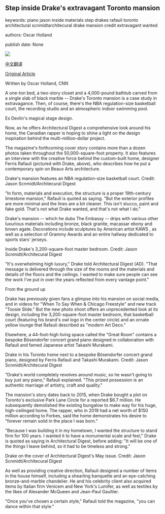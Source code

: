 ## Step inside Drake's extravagant Toronto mansion

keywords: piano jason inside materials step drakes rafauli toronto architectural scnmidtarchitecural drake mansion credit extravagant wanted

authors: Oscar Holland

publish date: None

![](https://cdn.cnn.com/cnnnext/dam/assets/200408122344-drake-architectural-digest-tease-super-tease.jpg)

[中文翻译](Step%20inside%20Drake%27s%20extravagant%20Toronto%20mansion_zh.md)

[Original Article](https://edition.cnn.com/style/article/drake-mansion-toronto-architectural-digest/index.html)

Written by Oscar Holland, CNN

A one-ton bed, a two-story closet and a 4,000-pound bathtub carved from a single slab of black marble -- Drake's Toronto mansion is a case study in extravagance. Then, of course, there's the NBA regulation-size basketball court, the recording studio and an atmospheric indoor swimming pool.

Es Devlin's magical stage design.

Now, as he offers Architectural Digest a comprehensive look around his home, the Canadian rapper is hoping to shine a light on the design inspiration behind the multi-million-dollar project.

The magazine's forthcoming cover story contains more than a dozen photos taken throughout the 50,000-square-foot property. It also features an interview with the creative force behind the custom-built home, designer Ferris Rafauli (pictured with Drake, above), who describes how he put a contemporary spin on Beaux Arts architecture.

Drake's mansion features an NBA regulation-size basketball court. Credit: Jason Scnmidt/Architecural Digest

"In form, materials and execution, the structure is a proper 19th-century limestone mansion," Rafauli is quoted as saying. "But the exterior profiles are more minimal and the lines are a bit cleaner. This isn't stucco, paint and fake gold. That's not what Drake wanted, and that's not what I do."

Drake's mansion -- which he dubs The Embassy -- drips with various other luxurious materials including bronze, black granite, macassar ebony and brown agate. Decorations include sculptures by American artist KAWS , as well as a selection of Grammy Awards and an entire hallway dedicated to sports stars' jerseys.

Inside Drake's 3,200-square-foot master bedroom. Credit: Jason Scnmidt/Architecural Digest

"It's overwhelming high luxury," Drake told Architectural Digest (AD). "That message is delivered through the size of the rooms and the materials and details of the floors and the ceilings. I wanted to make sure people can see the work I've put in over the years reflected from every vantage point."

From the ground up

Drake has previously given fans a glimpse into his mansion on social media, and in videos for "When To Say When & Chicago Freestyle" and new track "Toosie Slide." But the new photo shoot offers an unprecedented look at its design, including the 3,200-square-foot master bedroom, that basketball court (featuring his brand's owl logo in the center circle) and an ornate yellow lounge that Rafauli described as "modern Art Deco."

Elsewhere, a 44-foot-high living space called the "Great Room" contains a bespoke Bösendorfer concert grand piano designed in collaboration with Rafauli and famed Japanese artist Takashi Murakami.

Drake in his Toronto home next to a bespoke Bösendorfer concert grand piano, designed by Ferris Rafauli and Takashi Murakami. Credit: Jason Scnmidt/Architecural Digest

"Drake's world completely revolves around music, so he wasn't going to buy just any piano," Rafauli explained. "This prized possession is an authentic marriage of artistry, craft and quality."

The mansion's story dates back to 2015, when Drake bought a plot on Toronto's exclusive Park Lane Circle for a reported $6.7 million. He subsequently demolished the existing bungalow to make way for his huge, high-ceilinged home. The rapper, who in 2019 had a net worth of $150 million according to Forbes, said the home demonstrates his desire to "forever remain solid in the place I was born."

"Because I was building it in my hometown, I wanted the structure to stand firm for 100 years. I wanted it to have a monumental scale and feel," Drake is quoted as saying in Architectural Digest, before adding: "It will be one of the things I leave behind, so it had to be timeless and strong."

Drake on the cover of Architectural Digest's May issue. Credit: Jason Scnmidt/Architecural Digest

As well as providing creative direction, Rafauli designed a number of items in the house himself, including a shearling banquette and an eye-catching bronze-and-marble chandelier. He and his celebrity client also acquired items by Italian firm Venicem and New York's Lumifer, as well as textiles by the likes of Alexander McQueen and Jean-Paul Gaultier.

"Once you've chosen a certain style," Rafauli told the magazine, "you can dance within that style."